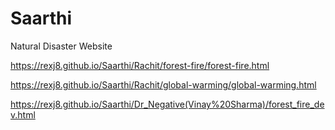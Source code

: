 # Saarthi
Natural Disaster Website

https://rexj8.github.io/Saarthi/Rachit/forest-fire/forest-fire.html

https://rexj8.github.io/Saarthi/Rachit/global-warming/global-warming.html


https://rexj8.github.io/Saarthi/Dr_Negative(Vinay%20Sharma)/forest_fire_dev.html
